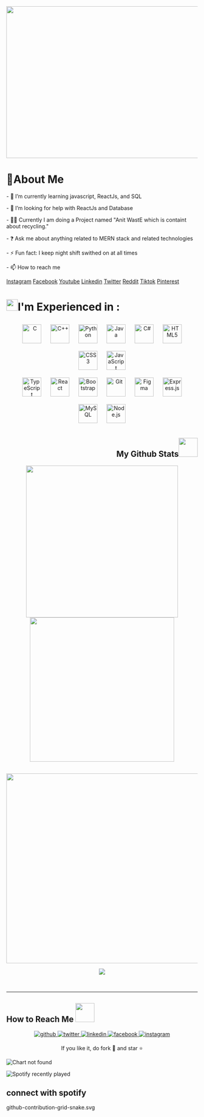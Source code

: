<img src="https://media.giphy.com/media/wv1RNuvWMjQ10bzExO/giphy.gif" alt="" width="1000" height="400" >
<h1 align="left">🎡About Me</h1>
    <p>- 🌱 I’m currently learning javascript, ReactJs, and SQL</p>
    <p>- 🤝 I’m looking for help with ReactJs and Database </p>
    <p>- 👨‍💻 Currently I am doing a Project named "Anit WastE which is containt about recycling."</p>
    <p>- ❓ Ask me about anything related to MERN stack and related technologies </p> 
    <p>- ⚡ Fun fact: I keep night shift swithed on at all times     </p>
    <p>- 📫 How to reach me</p>
        <a href="https://www.instagram.com/Kim_Nak_GK/">Instagram</a>
        <a href="https://www.facebook.com/andhika.putra.399/">Facebook</a>
        <a href="https://www.youtube.com/channel/UCY1kYQ6YQX0Z9Z2YQ1Yq8jw">Youtube</a>
        <a href="https://www.linkedin.com/in/andhika-putra-0b1b1b1b9/">Linkedin</a>
        <a href="https://twitter.com/AndhikaP_">Twitter</a>
        <a href="https://www.reddit.com/user/AndhikaP_">Reddit</a>
        <a href="https://www.tiktok.com/@andhikaputra_">Tiktok</a>
        <a href="https://www.pinterest.com/andhikaputra_/">Pinterest</a>
       



<h3 align="center">
<h1><img src="https://media.giphy.com/media/UvPvsX9oMlMWs/giphy.gif" height="30px">I'm Experienced in :</h1>

<div align="center">  
    <div align="center">  
<a href="https://www.cprogramming.com/" target="_blank"><img style="margin: 10px" src="https://profilinator.rishav.dev/skills-assets/c-original.svg" alt="C" height="50" /></a>  
<a href="https://www.cplusplus.com/" target="_blank"><img style="margin: 10px" src="https://profilinator.rishav.dev/skills-assets/cplusplus-original.svg" alt="C++" height="50" /></a>  
<a href="https://www.python.org/" target="_blank"><img style="margin: 10px" src="https://profilinator.rishav.dev/skills-assets/python-original.svg" alt="Python" height="50" /></a>  
<a href="https://www.java.com/" target="_blank"><img style="margin: 10px" src="https://profilinator.rishav.dev/skills-assets/java-original-wordmark.svg" alt="Java" height="50" /></a>  
<a href="https://docs.microsoft.com/en-us/dotnet/csharp/" target="_blank"><img style="margin: 10px" src="https://profilinator.rishav.dev/skills-assets/csharp-original.svg" alt="C#" height="50" /></a>  
<a href="https://en.wikipedia.org/wiki/HTML5" target="_blank"><img style="margin: 10px" src="https://profilinator.rishav.dev/skills-assets/html5-original-wordmark.svg" alt="HTML5" height="50" /></a>  
<a href="https://www.w3schools.com/css/" target="_blank"><img style="margin: 10px" src="https://profilinator.rishav.dev/skills-assets/css3-original-wordmark.svg" alt="CSS3" height="50" /></a>  
<a href="https://www.javascript.com/" target="_blank"><img style="margin: 10px" src="https://profilinator.rishav.dev/skills-assets/javascript-original.svg" alt="JavaScript" height="50" /></a>  

</div>
 
</div>
<div align="center">  
<a href="https://www.typescriptlang.org/" target="_blank"><img style="margin: 10px" src="https://profilinator.rishav.dev/skills-assets/typescript-original.svg" alt="TypeScript" height="50" /></a>  
<a href="https://reactjs.org/" target="_blank"><img style="margin: 10px" src="https://profilinator.rishav.dev/skills-assets/react-original-wordmark.svg" alt="React" height="50" /></a>  
<a href="https://getbootstrap.com/docs/3.4/javascript/" target="_blank"><img style="margin: 10px" src="https://profilinator.rishav.dev/skills-assets/bootstrap-plain.svg" alt="Bootstrap" height="50" /></a>  
<a href="https://github.com/" target="_blank"><img style="margin: 10px" src="https://profilinator.rishav.dev/skills-assets/git-scm-icon.svg" alt="Git" height="50" /></a> 
<a href="https://www.figma.com/" target="_blank"><img style="margin: 10px" src="https://profilinator.rishav.dev/skills-assets/figma-icon.svg" alt="Figma" height="50" /></a>  
<a href="https://expressjs.com/" target="_blank"><img style="margin: 10px" src="https://profilinator.rishav.dev/skills-assets/express-original-wordmark.svg" alt="Express.js" height="50" /></a>  
<a href="https://www.mysql.com/" target="_blank"><img style="margin: 10px" src="https://profilinator.rishav.dev/skills-assets/mysql-original-wordmark.svg" alt="MySQL" height="50" /></a>  
<a href="https://nodejs.org/" target="_blank"><img style="margin: 10px" src="https://profilinator.rishav.dev/skills-assets/nodejs-original-wordmark.svg" alt="Node.js" height="50" /></a>  
</div>

</p>

<h2 align="right">
  My Github Stats<img src="https://media.giphy.com/media/VgCDAzcKvsR6OM0uWg/giphy.gif" width="50">
</h2>
<p align = "center" >
 <img width="400" src="https://github-readme-streak-stats.herokuapp.com/?user=heatkoemnak&show_icons=true&locale=en&layout=compact&theme=radical&line_height=0" />
 <img width="380" src="https://github-readme-stats.vercel.app/api?username=heatkoemnak&show_icons=true&theme=algolia&include_all_commits=true&count_private=true"/>
</p> 
 <br />

<div align ="right">
    <img width="700rem"height="500" src="https://github-readme-stats.vercel.app/api/top-langs/?username=heatkoemnak&layout=compact&langs_count=7&theme=algolia"/>
</div>


 
<!---
heatkoemnak/heatkoemnak is a ✨ special ✨ repository because its `README.md` (this file) appears on your GitHub profile.
You can click the Preview link to take a look at your changes.
---><div align="center">
![](https://komarev.com/ghpvc/?username=heatkoemnak&color=blueviolet&style=flat-square)
   </div>

  

<br/> 
<hr>
<h2 align="left">How to Reach Me <img src="https://media0.giphy.com/media/jqNPzdTTxQfOgOqpO4/source.gif" width="50"></h2>
<div align="center">
<a href="https://github.com/heatkoemnak" target="_blank">
<img src=https://img.shields.io/badge/github-%2324292e.svg?&style=for-the-badge&logo=github&logoColor=white alt=github style="margin-bottom: 5px;" />
</a>
<a href="https://twitter.com/kimnak20600" target="_blank">
<img src=https://img.shields.io/badge/twitter-%2300acee.svg?&style=for-the-badge&logo=twitter&logoColor=white alt=twitter style="margin-bottom: 5px;" />
</a>
<a href="https://www.linkedin.com/in/kim-nak-324269172/" target="_blank">
<img src=https://img.shields.io/badge/linkedin-%231E77B5.svg?&style=for-the-badge&logo=linkedin&logoColor=white alt=linkedin style="margin-bottom: 5px;" />
</a>
<a href="https://www.facebook.com/Kim_Nak_Gk/" target="_blank">
<img src=https://img.shields.io/badge/facebook-%232E87FB.svg?&style=for-the-badge&logo=facebook&logoColor=white alt=facebook style="margin-bottom: 5px;" />
</a>
<a href="https://instagram.com/heatkoemnak" target="_blank">
<img src=https://img.shields.io/badge/instagram-%23000000.svg?&style=for-the-badge&logo=instagram&logoColor=white alt=instagram style="margin-bottom: 5px;" />
</a>  
</div>  
<p align="center">If you like it, do fork 🍴 and star ⭐</p>

![Chart not found](https://raw.githubusercontent.com/heatkoemnak/heatkoemnak/master/charts/bar_graph.png)

![Spotify recently played](https://spotify-recently-played-readme.vercel.app/api?user=Heatkimnak)

## connect with spotify

github-contribution-grid-snake.svg
